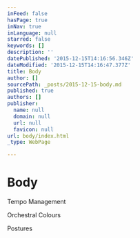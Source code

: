 ```yaml
---
inFeed: false
hasPage: true
inNav: true
inLanguage: null
starred: false
keywords: []
description: ''
datePublished: '2015-12-15T14:16:56.346Z'
dateModified: '2015-12-15T14:16:47.377Z'
title: Body
author: []
sourcePath: _posts/2015-12-15-body.md
published: true
authors: []
publisher:
  name: null
  domain: null
  url: null
  favicon: null
url: body/index.html
_type: WebPage

---
```

# Body

Tempo Management

Orchestral Colours

Postures